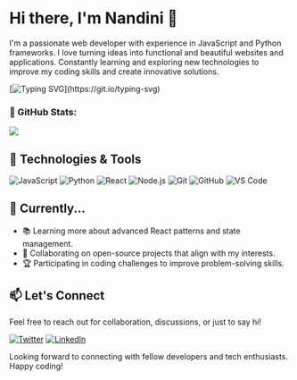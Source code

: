 # Hi there, I'm Nandini 👋

I'm a passionate web developer with experience in JavaScript and Python frameworks. I love turning ideas into functional and beautiful websites and applications. Constantly learning and exploring new technologies to improve my coding skills and create innovative solutions.

[![Typing SVG](https://readme-typing-svg.demolab.com?font=Fira+Code&pause=1000&width=435&lines=I'm+a+Developer+for+the+Web.;Loves+to+Design+Creative+Solutions.;Loves+Open+Source.)](https://git.io/typing-svg)

### 🥇 GitHub Stats:
![](https://github-readme-stats.vercel.app/api?username=Nandinis1024&theme=react&hide_border=false&include_all_commits=false&count_private=false)<br/>

## 🔧 Technologies & Tools

![JavaScript](https://img.shields.io/badge/-JavaScript-F7DF1E?style=flat&logo=javascript&logoColor=black)
![Python](https://img.shields.io/badge/-Python-3776AB?style=flat&logo=python&logoColor=white)
![React](https://img.shields.io/badge/-React-61DAFB?style=flat&logo=react&logoColor=black)
![Node.js](https://img.shields.io/badge/-Node.js-339933?style=flat&logo=node.js&logoColor=white)
![Git](https://img.shields.io/badge/-Git-F05032?style=flat&logo=git&logoColor=white)
![GitHub](https://img.shields.io/badge/-GitHub-181717?style=flat&logo=github&logoColor=white)
![VS Code](https://img.shields.io/badge/-VS%20Code-007ACC?style=flat&logo=visual-studio-code&logoColor=white)

## 🌱 Currently...

- 📚 Learning more about advanced React patterns and state management.
- 🤝 Collaborating on open-source projects that align with my interests.
- 🏆 Participating in coding challenges to improve problem-solving skills.



## 📫 Let's Connect

Feel free to reach out for collaboration, discussions, or just to say hi!

[![Twitter](https://img.shields.io/badge/twitter-%231DA1F2.svg?&style=for-the-badge&logo=twitter&logoColor=white)]([https://twitter.com/_AnshitB](https://twitter.com/NandiniSha1024)) 
[![LinkedIn](https://img.shields.io/badge/linkedin-%230077B5.svg?&style=for-the-badge&logo=linkedin&logoColor=white)]([https://www.linkedin.com/in/anshit-bakshi-471114218/](https://www.linkedin.com/in/nandini-sharma-39774022a/))


Looking forward to connecting with fellow developers and tech enthusiasts. Happy coding!


<!--
**Nandinis1024/Nandinis1024** is a ✨ _special_ ✨ repository because its `README.md` (this file) appears on your GitHub profile.

Here are some ideas to get you started:

- 🔭 I’m currently working on ...
- 🌱 I’m currently learning ...
- 👯 I’m looking to collaborate on ...
- 🤔 I’m looking for help with ...
- 💬 Ask me about ...
- 📫 How to reach me: ...
- 😄 Pronouns: ...
- ⚡ Fun fact: ...
-->

